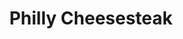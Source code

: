 ---
pid: mp61
title: Philly Cheesesteak
location_transcription: Broad and Oregon
coordinates: "[-75.171070869559, 39.917009117584]"
zipcode: '19148'
gen_neighborhood: South Philadelphia
neighborhood: Whitman,Pennsport,South Philadelphia
outside_phl: 
age: '13'
age_range: 13-19
instagram: 
image_file_name: mp_61.jpg
proposal_transcription: Big Boy Sandwich (for big boys)
topic: Food
topic_summary: '0'
type: 
keywords_other: 
credit: Jason Musial
image_labels: A sandwich
twitter: 
facebook: 
permalink: "/monuments/mp61/"
layout: item-page
---